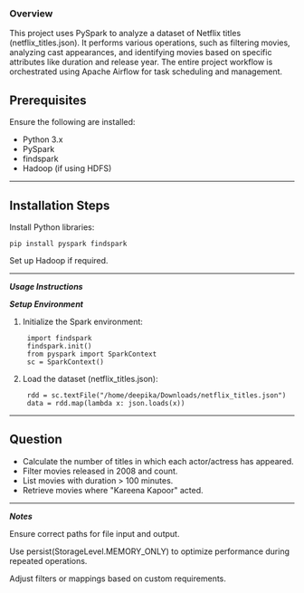 ### Overview
This project uses PySpark to analyze a dataset of Netflix titles (netflix_titles.json). It performs various operations, such as filtering movies, analyzing cast appearances, and identifying movies based on specific attributes like duration and release year. The entire project workflow is orchestrated using Apache Airflow for task scheduling and management.


## Prerequisites
Ensure the following are installed:

- Python 3.x
- PySpark
- findspark
- Hadoop (if using HDFS)
---
## Installation Steps
Install Python libraries:

    pip install pyspark findspark
    
Set up Hadoop if required.

---
***Usage Instructions***

***Setup Environment***

1. Initialize the Spark environment:

        import findspark
        findspark.init()
        from pyspark import SparkContext
        sc = SparkContext()

2. Load the dataset (netflix_titles.json):
    
        rdd = sc.textFile("/home/deepika/Downloads/netflix_titles.json")
        data = rdd.map(lambda x: json.loads(x))

---
## Question

- Calculate the number of titles in which each actor/actress has appeared.
- Filter movies released in 2008 and count.
- List movies with duration > 100 minutes.
- Retrieve movies where "Kareena Kapoor" acted.
---


***Notes***

Ensure correct paths for file input and output.

Use persist(StorageLevel.MEMORY_ONLY) to optimize performance during repeated operations.

Adjust filters or mappings based on custom requirements.
